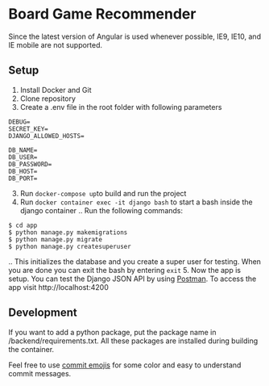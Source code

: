 # Board Game Recommender
Since the latest version of Angular is used whenever possible, IE9, IE10, and IE mobile are not supported.

## Setup

1. Install Docker and Git
2. Clone repository
3. Create a .env file in the root folder with following parameters
```
DEBUG=
SECRET_KEY=
DJANGO_ALLOWED_HOSTS=

DB_NAME=
DB_USER=
DB_PASSWORD=
DB_HOST=
DB_PORT=
```
3. Run `docker-compose up`to build and run the project
4. Run `docker container exec -it django bash` to start a bash inside the django container
.. Run the following commands: 
```
$ cd app
$ python manage.py makemigrations
$ python manage.py migrate
$ python manage.py createsuperuser
```
.. This initializes the database and you create a super user for testing. When you are done you can exit the bash by entering `exit`
5. Now the app is setup. You can test the Django JSON API by using [Postman](https://documenter.getpostman.com/view/12313948/TVzLpLVA#cbeaa66c-6bb1-4a39-8ffc-9bde38f702f5). To access the app visit http://localhost:4200


## Development
If you want to add a python package, put the package name in /backend/requirements.txt. All these packages are installed during building the container.

Feel free to use [commit emojis](https://gitmoji.carloscuesta.me/) for some color and easy to understand commit messages.
